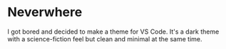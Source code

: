 # Neverwhere

I got bored and decided to make a theme for VS Code. It's a dark theme with a science-fiction feel but clean and minimal at the same time.